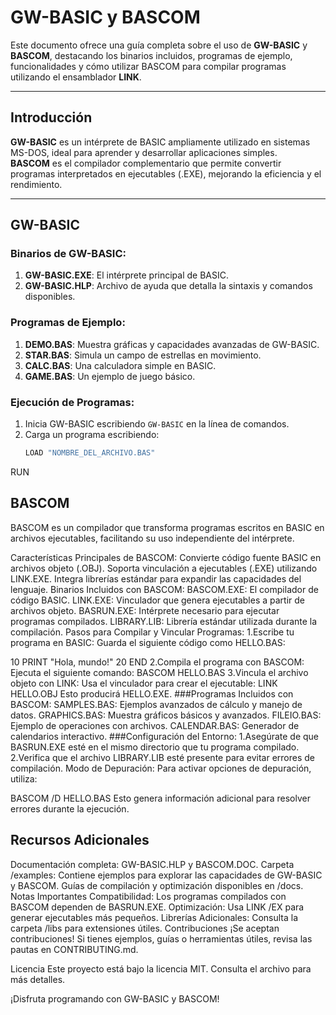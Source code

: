 # GW-BASIC y BASCOM  

Este documento ofrece una guía completa sobre el uso de **GW-BASIC** y **BASCOM**, destacando los binarios incluidos, programas de ejemplo, funcionalidades y cómo utilizar BASCOM para compilar programas utilizando el ensamblador **LINK**.

---

## Introducción  

**GW-BASIC** es un intérprete de BASIC ampliamente utilizado en sistemas MS-DOS, ideal para aprender y desarrollar aplicaciones simples.  
**BASCOM** es el compilador complementario que permite convertir programas interpretados en ejecutables (.EXE), mejorando la eficiencia y el rendimiento.

---

## GW-BASIC  

### **Binarios de GW-BASIC:**
1. **GW-BASIC.EXE**: El intérprete principal de BASIC.
2. **GW-BASIC.HLP**: Archivo de ayuda que detalla la sintaxis y comandos disponibles.

### **Programas de Ejemplo:**
1. **DEMO.BAS**: Muestra gráficas y capacidades avanzadas de GW-BASIC.
2. **STAR.BAS**: Simula un campo de estrellas en movimiento.
3. **CALC.BAS**: Una calculadora simple en BASIC.
4. **GAME.BAS**: Un ejemplo de juego básico.

### **Ejecución de Programas:**
1. Inicia GW-BASIC escribiendo `GW-BASIC` en la línea de comandos.
2. Carga un programa escribiendo:
   ```bash
   LOAD "NOMBRE_DEL_ARCHIVO.BAS"
RUN
## BASCOM

BASCOM es un compilador que transforma programas escritos en BASIC en archivos ejecutables, facilitando su uso independiente del intérprete.

Características Principales de BASCOM:
Convierte código fuente BASIC en archivos objeto (.OBJ).
Soporta vinculación a ejecutables (.EXE) utilizando LINK.EXE.
Integra librerías estándar para expandir las capacidades del lenguaje.
Binarios Incluidos con BASCOM:
BASCOM.EXE: El compilador de código BASIC.
LINK.EXE: Vinculador que genera ejecutables a partir de archivos objeto.
BASRUN.EXE: Intérprete necesario para ejecutar programas compilados.
LIBRARY.LIB: Librería estándar utilizada durante la compilación.
Pasos para Compilar y Vincular Programas:
1.Escribe tu programa en BASIC: Guarda el siguiente código como HELLO.BAS:

10 PRINT "Hola, mundo!"
20 END
2.Compila el programa con BASCOM: Ejecuta el siguiente comando:
 BASCOM HELLO.BAS
3.Vincula el archivo objeto con LINK: Usa el vinculador para crear el ejecutable:
LINK HELLO.OBJ
Esto producirá HELLO.EXE.
###Programas Incluidos con BASCOM:
SAMPLES.BAS: Ejemplos avanzados de cálculo y manejo de datos.
GRAPHICS.BAS: Muestra gráficos básicos y avanzados.
FILEIO.BAS: Ejemplo de operaciones con archivos.
CALENDAR.BAS: Generador de calendarios interactivo.
###Configuración del Entorno:
1.Asegúrate de que BASRUN.EXE esté en el mismo directorio que tu programa compilado.
2.Verifica que el archivo LIBRARY.LIB esté presente para evitar errores de compilación.
Modo de Depuración:
Para activar opciones de depuración, utiliza:

BASCOM /D HELLO.BAS
Esto genera información adicional para resolver errores durante la ejecución.

## Recursos Adicionales
Documentación completa: GW-BASIC.HLP y BASCOM.DOC.
Carpeta /examples: Contiene ejemplos para explorar las capacidades de GW-BASIC y BASCOM.
Guías de compilación y optimización disponibles en /docs.
Notas Importantes
Compatibilidad: Los programas compilados con BASCOM dependen de BASRUN.EXE.
Optimización: Usa LINK /EX para generar ejecutables más pequeños.
Librerías Adicionales: Consulta la carpeta /libs para extensiones útiles.
Contribuciones
¡Se aceptan contribuciones! Si tienes ejemplos, guías o herramientas útiles, revisa las pautas en CONTRIBUTING.md.

Licencia
Este proyecto está bajo la licencia MIT. Consulta el archivo para más detalles.

¡Disfruta programando con GW-BASIC y BASCOM!








 
